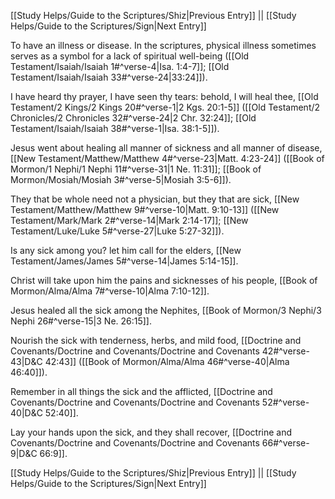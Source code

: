[[Study Helps/Guide to the Scriptures/Shiz|Previous Entry]]  ||  [[Study Helps/Guide to the Scriptures/Sign|Next Entry]]

 To have an illness or disease. In the scriptures, physical illness sometimes serves as a symbol for a lack of spiritual well-being ([[Old Testament/Isaiah/Isaiah 1#^verse-4|Isa. 1:4-7]]; [[Old Testament/Isaiah/Isaiah 33#^verse-24|33:24]]).

 I have heard thy prayer, I have seen thy tears: behold, I will heal thee, [[Old Testament/2 Kings/2 Kings 20#^verse-1|2 Kgs. 20:1-5]] ([[Old Testament/2 Chronicles/2 Chronicles 32#^verse-24|2 Chr. 32:24]]; [[Old Testament/Isaiah/Isaiah 38#^verse-1|Isa. 38:1-5]]).

 Jesus went about healing all manner of sickness and all manner of disease, [[New Testament/Matthew/Matthew 4#^verse-23|Matt. 4:23-24]] ([[Book of Mormon/1 Nephi/1 Nephi 11#^verse-31|1 Ne. 11:31]]; [[Book of Mormon/Mosiah/Mosiah 3#^verse-5|Mosiah 3:5-6]]).

 They that be whole need not a physician, but they that are sick, [[New Testament/Matthew/Matthew 9#^verse-10|Matt. 9:10-13]] ([[New Testament/Mark/Mark 2#^verse-14|Mark 2:14-17]]; [[New Testament/Luke/Luke 5#^verse-27|Luke 5:27-32]]).

 Is any sick among you? let him call for the elders, [[New Testament/James/James 5#^verse-14|James 5:14-15]].

 Christ will take upon him the pains and sicknesses of his people, [[Book of Mormon/Alma/Alma 7#^verse-10|Alma 7:10-12]].

 Jesus healed all the sick among the Nephites, [[Book of Mormon/3 Nephi/3 Nephi 26#^verse-15|3 Ne. 26:15]].

 Nourish the sick with tenderness, herbs, and mild food, [[Doctrine and Covenants/Doctrine and Covenants/Doctrine and Covenants 42#^verse-43|D&C 42:43]] ([[Book of Mormon/Alma/Alma 46#^verse-40|Alma 46:40]]).

 Remember in all things the sick and the afflicted, [[Doctrine and Covenants/Doctrine and Covenants/Doctrine and Covenants 52#^verse-40|D&C 52:40]].

 Lay your hands upon the sick, and they shall recover, [[Doctrine and Covenants/Doctrine and Covenants/Doctrine and Covenants 66#^verse-9|D&C 66:9]].

[[Study Helps/Guide to the Scriptures/Shiz|Previous Entry]]  ||  [[Study Helps/Guide to the Scriptures/Sign|Next Entry]]